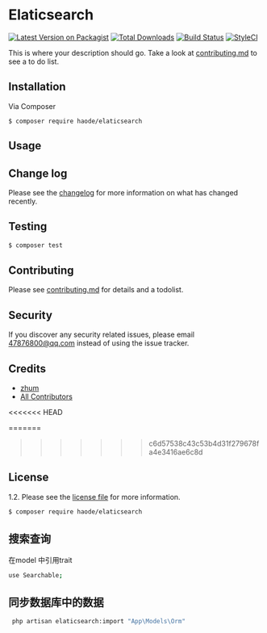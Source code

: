 # Elaticsearch

[![Latest Version on Packagist][ico-version]][link-packagist]
[![Total Downloads][ico-downloads]][link-downloads]
[![Build Status][ico-travis]][link-travis]
[![StyleCI][ico-styleci]][link-styleci]

This is where your description should go. Take a look at [contributing.md](contributing.md) to see a to do list.

## Installation

Via Composer

``` 
$ composer require haode/elaticsearch
```

## Usage

## Change log

Please see the [changelog](changelog.md) for more information on what has changed recently.

## Testing

``` bash
$ composer test
```

## Contributing

Please see [contributing.md](contributing.md) for details and a todolist.

## Security

If you discover any security related issues, please email 47876800@qq.com instead of using the issue tracker.

## Credits

- [zhum][link-author]
- [All Contributors][link-contributors]

<<<<<<< HEAD


=======
>>>>>>> c6d57538c43c53b4d31f279678fa4e3416ae6c8d
## License

1.2. Please see the [license file](license.md) for more information.

[ico-version]: https://img.shields.io/packagist/v/haode/elaticsearch.svg?style=flat-square
[ico-downloads]: https://img.shields.io/packagist/dt/haode/elaticsearch.svg?style=flat-square
[ico-travis]: https://img.shields.io/travis/haode/elaticsearch/master.svg?style=flat-square
[ico-styleci]: https://styleci.io/repos/12345678/shield

[link-packagist]: https://packagist.org/packages/haode/elaticsearch
[link-downloads]: https://packagist.org/packages/haode/elaticsearch
[link-travis]: https://travis-ci.org/haode/elaticsearch
[link-styleci]: https://styleci.io/repos/12345678
[link-author]: https://github.com/haode
[link-contributors]: ../../contributors


``` bash
$ composer require haode/elaticsearch
```
## 搜索查询
在model 中引用trait
``` bash
use Searchable;
```
## 同步数据库中的数据
``` bash
 php artisan elaticsearch:import "App\Models\Orm"
```

